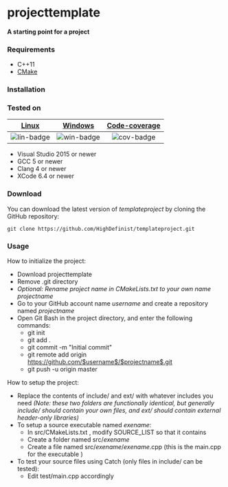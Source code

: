 # projecttemplate
**A starting point for a project**

### Requirements
 
- C++11
- [CMake](https://cmake.org/)

### Installation

### Tested on

| [Linux][lin-link] | [Windows][win-link] | [Code-coverage][cov-link] |
| :---------------: | :---------------: | :---------------: |
| ![lin-badge]      | ![win-badge]      | ![cov-badge]      | 

[lin-badge]: https://travis-ci.org/HighDefinist/projecttemplate.svg?branch=master "Travis build status"
[lin-link]:  https://travis-ci.org/HighDefinist/projecttemplate "Travis build status"
[win-badge]: https://ci.appveyor.com/api/projects/status/qt756wkyja3ctio1/branch/master?svg=true "AppVeyor build status"
[win-link]:  https://ci.appveyor.com/project/HighDefinist/projecttemplate/branch/master "AppVeyor build status"
[cov-badge]: https://codecov.io/gh/HighDefinist/projecttemplate/branch/master/graph/badge.svg "Code coverage status"
[cov-link]:  https://codecov.io/gh/HighDefinist/projecttemplate/branch/master "Code coverage status"

- Visual Studio 2015 or newer
- GCC 5 or newer
- Clang 4 or newer
- XCode 6.4 or newer

### Download 

You can download the latest version of *templateproject* by cloning the GitHub repository:

	git clone https://github.com/HighDefinist/templateproject.git
	
### Usage

How to initialize the project:

* Download projecttemplate
* Remove .git directory
* *Optional: Rename project name in CMakeLists.txt to your own name $projectname$*
* Go to your GitHub account name $username$ and create a repository named $projectname$
* Open Git Bash in the project directory, and enter the following commands:
  * git init
  * git add .
  * git commit -m "Initial commit"
  * git remote add origin https://github.com/$username$/$projectname$.git
  * git push -u origin master

How to setup the project:
* Replace the contents of include/ and ext/ with whatever includes you need *(Note: these two folders are functionally identical, but generally include/ should contain your own files, and ext/ should contain external header-only libraries)*
* To setup a source executable named $exename$:
  * In src/CMakeLists.txt , modify SOURCE_LIST so that it contains <exename>
  * Create a folder named src/$exename$
  * Create a file named src/$exename$/$exename$.cpp (this is the main.cpp for the executable <exename>)
* To test your source files using Catch (only files in include/ can be tested):
  * Edit test/main.cpp accordingly
  
 
